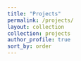 ```yaml
---
title: "Projects"
permalink: /projects/
layout: collection
collection: projects
author_profile: true
sort_by: order
---
```

